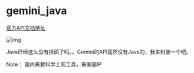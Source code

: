 # gemini_java
[官方API文档地址](https://ai.google.dev/docs/gemini_api_overview?hl=zh-cn)

![img](https://github.com/zhangjh/gemini_sdk/assets/3371714/a6e7e799-b13d-4b54-be16-5ff5128c9407)

Java已经这么没有排面了吗。。Gemini的API竟然没有Java的，我来封装一个吧。

Note：
国内需要科学上网工具，需美国IP
